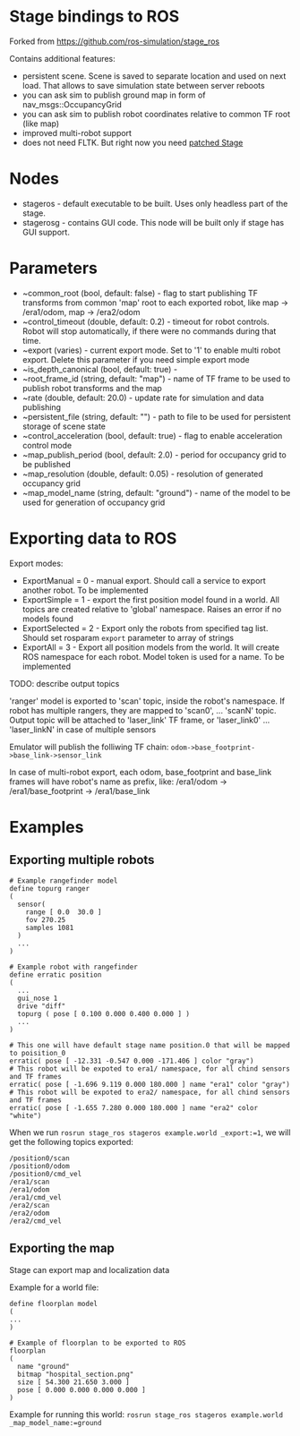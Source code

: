 # Stage bindings to ROS #

Forked from https://github.com/ros-simulation/stage_ros

Contains additional features:
 - persistent scene. Scene is saved to separate location and used on next load. That allows to save simulation state between server reboots
 - you can ask sim to publish ground map in form of nav_msgs::OccupancyGrid
 - you can ask sim to publish robot coordinates relative to common TF root (like map)
 - improved multi-robot support
 - does not need FLTK. But right now you need [patched Stage](https://github.com/sybotech/stage/tree/headless_without_fltk)

# Nodes #

 - stageros - default executable to be built. Uses only headless part of the stage.
 - stagerosg - contains GUI code. This node will be built only if stage has GUI support.

# Parameters #

 - ~common\_root (bool, default: false) - flag to start publishing TF transforms from common 'map' root to each exported robot, like map -> /era1/odom, map -> /era2/odom
 - ~control\_timeout (double, default: 0.2) - timeout for robot controls. Robot will stop automatically, if there were no commands during that time.
 - ~export (varies) - current export mode. Set to '1' to enable multi robot export. Delete this parameter if you need simple export mode
 - ~is\_depth\_canonical (bool, default: true) -
 - ~root\_frame\_id (string, default: "map") - name of TF frame to be used to publish robot transforms and the map
 - ~rate (double, default: 20.0) - update rate for simulation and data publishing
 - ~persistent\_file (string, default: "") - path to file to be used for persistent storage of scene state
 - ~control\_acceleration (bool, default: true) - flag to enable acceleration control mode
 - ~map\_publish\_period (bool, default: 2.0) - period for occupancy grid to be published
 - ~map\_resolution (double, default: 0.05) - resolution of generated occupancy grid
 - ~map\_model\_name (string, default: "ground") - name of the model to be used for generation of occupancy grid



# Exporting data to ROS #

Export modes:

 - ExportManual = 0 - manual export. Should call a service to export another robot. To be implemented
 - ExportSimple = 1 - export the first position model found in a world. All topics are created relative to 'global' namespace. Raises an error if no models found
 - ExportSelected = 2 - Export only the robots from specified tag list. Should set rosparam `export` parameter to array of strings 
 - ExportAll = 3 - Export all position models from the world. It will create ROS namespace for each robot. Model token is used for a name. To be implemented

TODO: describe output topics

'ranger' model is exported to 'scan' topic, inside the robot's namespace. If robot has multiple rangers, they are mapped to 'scan0', ... 'scanN' topic. Output topic will be attached to 'laser\_link' TF frame, or 'laser\_link0' ... 'laser_linkN' in case of multiple sensors

Emulator will publish the folliwing TF chain:
`odom->base_footprint->base_link->sensor_link`

In case of multi-robot export, each odom, base\_footprint and base\_link frames will have robot's name as prefix, like:
/era1/odom -> /era1/base\_footprint -> /era1/base\_link


# Examples #

## Exporting multiple robots ##

```
# Example rangefinder model
define topurg ranger
(
  sensor(
    range [ 0.0  30.0 ]
    fov 270.25
    samples 1081
  )
  ...
)

# Example robot with rangefinder
define erratic position
(
  ...
  gui_nose 1
  drive "diff"
  topurg ( pose [ 0.100 0.000 0.400 0.000 ] )
  ...
)

# This one will have default stage name position.0 that will be mapped to poisition_0
erratic( pose [ -12.331 -0.547 0.000 -171.406 ] color "gray")
# This robot will be expoted to era1/ namespace, for all chind sensors and TF frames
erratic( pose [ -1.696 9.119 0.000 180.000 ] name "era1" color "gray")
# This robot will be expoted to era2/ namespace, for all chind sensors and TF frames
erratic( pose [ -1.655 7.280 0.000 180.000 ] name "era2" color "white")
```

When we run `rosrun stage_ros stageros example.world _export:=1`, we will get the following topics exported:

```
/position0/scan
/position0/odom
/position0/cmd_vel
/era1/scan
/era1/odom
/era1/cmd_vel
/era2/scan
/era2/odom
/era2/cmd_vel
```

## Exporting the map ##

Stage can export map and localization data

Example for a world file:

```
define floorplan model
(
...
)

# Example of floorplan to be exported to ROS
floorplan
( 
  name "ground"
  bitmap "hospital_section.png"
  size [ 54.300 21.650 3.000 ]
  pose [ 0.000 0.000 0.000 0.000 ]
)
```

Example for running this world: 
`rosrun stage_ros stageros example.world _map_model_name:=ground`
